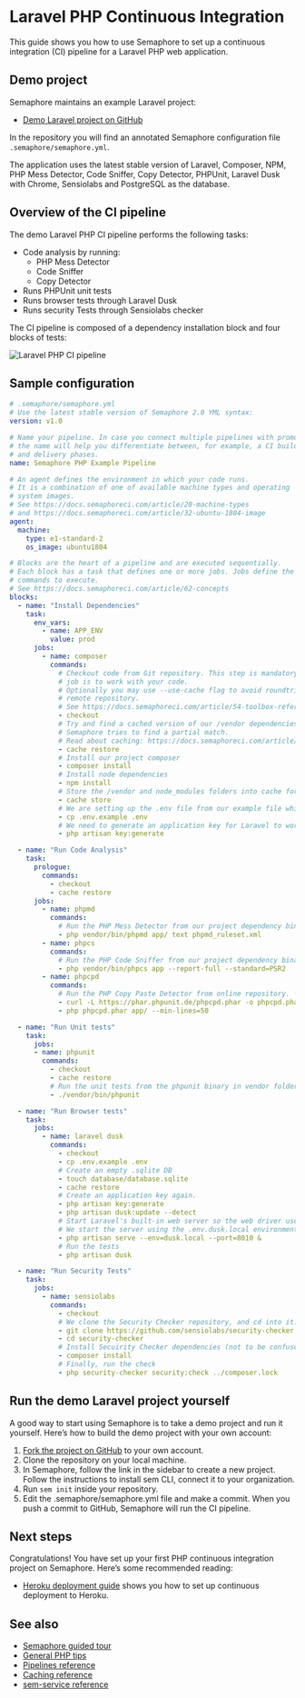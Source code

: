 # Laravel PHP Continuous Integration

This guide shows you how to use Semaphore to set up a continuous integration
(CI) pipeline for a Laravel PHP web application.

## Demo project

Semaphore maintains an example Laravel project:

- [Demo Laravel project on GitHub][demo-project]

In the repository you will find an annotated Semaphore configuration file
`.semaphore/semaphore.yml`.

The application uses the latest stable version of Laravel, Composer, NPM, PHP
Mess Detector, Code Sniffer, Copy Detector, PHPUnit, Laravel Dusk with
Chrome, Sensiolabs and PostgreSQL as the database.

## Overview of the CI pipeline

The demo Laravel PHP CI pipeline performs the following tasks:

- Code analysis by running:
  - PHP Mess Detector
  - Code Sniffer
  - Copy Detector
- Runs PHPUnit unit tests
- Runs browser tests through Laravel Dusk
- Runs security Tests through Sensiolabs checker

The CI pipeline is composed of a dependency installation block and four blocks
of tests:

![Laravel PHP CI pipeline](https://github.com/semaphoreci-demos/semaphore-demo-php-laravel/raw/master/public/ci-pipeline.png)

## Sample configuration

``` yaml
# .semaphore/semaphore.yml
# Use the latest stable version of Semaphore 2.0 YML syntax:
version: v1.0

# Name your pipeline. In case you connect multiple pipelines with promotions,
# the name will help you differentiate between, for example, a CI build phase
# and delivery phases.
name: Semaphore PHP Example Pipeline

# An agent defines the environment in which your code runs.
# It is a combination of one of available machine types and operating
# system images.
# See https://docs.semaphoreci.com/article/20-machine-types
# and https://docs.semaphoreci.com/article/32-ubuntu-1804-image
agent:
  machine:
    type: e1-standard-2
    os_image: ubuntu1804

# Blocks are the heart of a pipeline and are executed sequentially.
# Each block has a task that defines one or more jobs. Jobs define the
# commands to execute.
# See https://docs.semaphoreci.com/article/62-concepts
blocks:
  - name: "Install Dependencies"
    task:
      env_vars:
        - name: APP_ENV
          value: prod
      jobs:
        - name: composer
          commands:
            # Checkout code from Git repository. This step is mandatory if the
            # job is to work with your code.
            # Optionally you may use --use-cache flag to avoid roundtrip to
            # remote repository.
            # See https://docs.semaphoreci.com/article/54-toolbox-reference#checkout
            - checkout
            # Try and find a cached version of our /vendor dependencies folder.
            # Semaphore tries to find a partial match.
            # Read about caching: https://docs.semaphoreci.com/article/149-caching
            - cache restore
            # Install our project composer
            - composer install
            # Install node dependencies
            - npm install
            # Store the /vendor and node_modules folders into cache for later use.
            - cache store
            # We are setting up the .env file from our example file which contains Semaphore DB data and proper app URL
            - cp .env.example .env
            # We need to generate an application key for Laravel to work.
            - php artisan key:generate

  - name: "Run Code Analysis"
    task:
      prologue:
        commands:
          - checkout
          - cache restore
      jobs:
        - name: phpmd
          commands:
            # Run the PHP Mess Detector from our project dependency binary
            - php vendor/bin/phpmd app/ text phpmd_ruleset.xml
        - name: phpcs
          commands:
            # Run the PHP Code Sniffer from our project dependency binary
            - php vendor/bin/phpcs app --report-full --standard=PSR2
        - name: phpcpd
          commands:
            # Run the PHP Copy Paste Detector from online repository.
            - curl -L https://phar.phpunit.de/phpcpd.phar -o phpcpd.phar
            - php phpcpd.phar app/ --min-lines=50

  - name: "Run Unit tests"
    task:
      jobs:
      - name: phpunit
        commands:
          - checkout
          - cache restore
          # Run the unit tests from the phpunit binary in vendor folder
          - ./vendor/bin/phpunit

  - name: "Run Browser tests"
    task:
      jobs:
        - name: laravel dusk
          commands:
            - checkout
            - cp .env.example .env
            # Create an empty .sqlite DB
            - touch database/database.sqlite
            - cache restore
            # Create an application key again.
            - php artisan key:generate
            - php artisan dusk:update --detect
            # Start Laravel's built-in web server so the web driver used by Dusk can connect.
            # We start the server using the .env.dusk.local environment file that uses SQLITE.
            - php artisan serve --env=dusk.local --port=8010 &
            # Run the tests
            - php artisan dusk

  - name: "Run Security Tests"
    task:
      jobs:
        - name: sensiolabs
          commands:
            - checkout
            # We clone the Security Checker repository, and cd into it.
            - git clone https://github.com/sensiolabs/security-checker.git
            - cd security-checker
            # Install Secuirity Checker dependencies (not to be confused by our project dependencies)
            - composer install
            # Finally, run the check
            - php security-checker security:check ../composer.lock

```

## Run the demo Laravel project yourself

A good way to start using Semaphore is to take a demo project and run it
yourself. Here’s how to build the demo project with your own account:

1. [Fork the project on GitHub][demo-project] to your own account.
2. Clone the repository on your local machine.
3. In Semaphore, follow the link in the sidebar to create a new project.
   Follow the instructions to install sem CLI, connect it to your
   organization.
4. Run `sem init` inside your repository.
5. Edit the .semaphore/semaphore.yml file and make a commit. When you push a
   commit to GitHub, Semaphore will run the CI pipeline.

## Next steps

Congratulations! You have set up your first PHP continuous integration
project on Semaphore. Here’s some recommended reading:

- [Heroku deployment guide][heroku-guide] shows you how to set up continuous
deployment to Heroku.

## See also

- [Semaphore guided tour][guided-tour]
- [General PHP tips][php-guide]
- [Pipelines reference][pipelines-ref]
- [Caching reference][cache-ref]
- [sem-service reference][sem-service]

[demo-project]: https://github.com/semaphoreci-demos/semaphore-demo-php-laravel
[php-guide]: https://docs.semaphoreci.com/article/84-language-php
[guided-tour]: https://docs.semaphoreci.com/category/56-guided-tour
[pipelines-ref]: https://docs.semaphoreci.com/article/50-pipeline-yaml
[cache-ref]: https://docs.semaphoreci.com/article/54-toolbox-reference#cache
[sem-service]: https://docs.semaphoreci.com/article/132-sem-service-managing-databases-and-services-on-linux
[heroku-guide]: https://docs.semaphoreci.com/article/100-heroku-deployment
